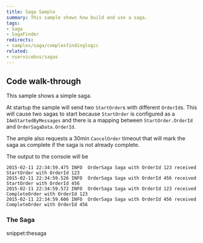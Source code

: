 ```yaml
---
title: Saga Sample
summary: This sample shows how build and use a saga.
tags:
- Saga
- SagaFinder
redirects:
- samples/saga/complexfindinglogic
related:
- nservicebus/sagas
---
```


## Code walk-through

This sample shows a simple saga.

At startup the sample will send two `StartOrder`s with different `OrderId`s. This will cause two sagas to start because `StartOrder` is configured as a `IAmStartedByMessages` and there is a mapping between `StartOrder.OrderId` and `OrderSagaData.OrderId`.

The ample also requests a 30min `CancelOrder` timeout that will mark the saga as complete if the saga is not already complete.

The output to the console will be

```
2015-02-11 22:34:59.475 INFO  OrderSaga Saga with OrderId 123 received StartOrder with OrderId 123
2015-02-11 22:34:59.526 INFO  OrderSaga Saga with OrderId 456 received StartOrder with OrderId 456
2015-02-11 22:34:59.572 INFO  OrderSaga Saga with OrderId 123 received CompleteOrder with OrderId 123
2015-02-11 22:34:59.606 INFO  OrderSaga Saga with OrderId 456 received CompleteOrder with OrderId 456
```

### The Saga

snippet:thesaga

